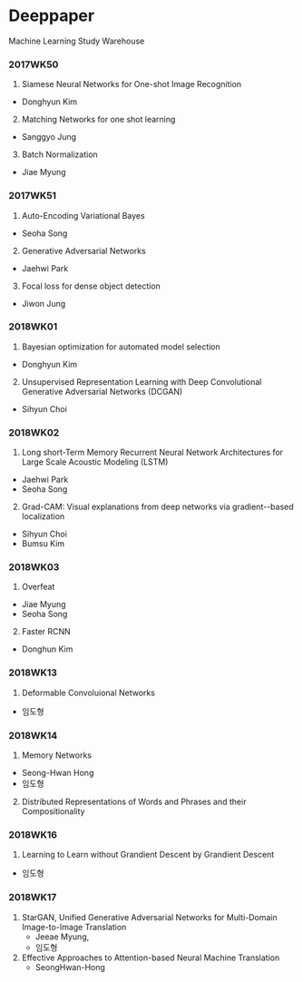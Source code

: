 # Deeppaper
Machine Learning Study Warehouse

### 2017WK50
1. Siamese Neural Networks for One-shot Image Recognition
  - Donghyun Kim
2. Matching Networks for one shot learning
  - Sanggyo Jung
3. Batch Normalization
  - Jiae Myung

### 2017WK51
1. Auto-Encoding Variational Bayes
  - Seoha Song
2. Generative Adversarial Networks
  - Jaehwi Park
3. Focal loss for dense object detection
  - Jiwon Jung
 
### 2018WK01
1. Bayesian optimization for automated model selection
  - Donghyun Kim
2. Unsupervised Representation Learning with Deep Convolutional Generative Adversarial Networks (DCGAN)
  - Sihyun Choi

### 2018WK02
1. Long short-Term Memory Recurrent Neural Network Architectures for Large Scale Acoustic Modeling (LSTM)
  - Jaehwi Park
  - Seoha Song
2. Grad-CAM: Visual explanations from deep networks via gradient--based localization
  - Sihyun Choi
  - Bumsu Kim

### 2018WK03
1. Overfeat
  - Jiae Myung
  - Seoha Song
2. Faster RCNN
  - Donghun Kim

### 2018WK13
1. Deformable Convoluional Networks
  - 임도형
  
### 2018WK14
1. Memory Networks
  - Seong-Hwan Hong
  - 임도형
2. Distributed Representations of Words and Phrases and their Compositionality

### 2018WK16
1. Learning to Learn without Grandient Descent by Grandient Descent
  - 임도형

### 2018WK17
1. StarGAN, Unified Generative Adversarial Networks for Multi-Domain Image-to-Image Translation
 	- Jeeae Myung, 
 	- 임도형
2. Effective Approaches to Attention-based Neural Machine Translation
 	- SeongHwan-Hong
 	